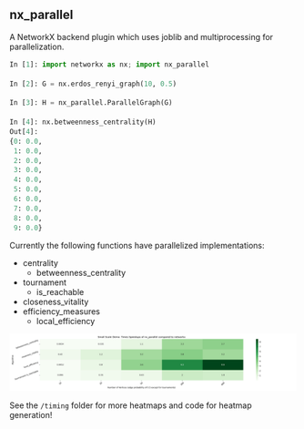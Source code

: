 ## nx_parallel

A NetworkX backend plugin which uses joblib and multiprocessing for parallelization.

```python
In [1]: import networkx as nx; import nx_parallel

In [2]: G = nx.erdos_renyi_graph(10, 0.5)

In [3]: H = nx_parallel.ParallelGraph(G)

In [4]: nx.betweenness_centrality(H)
Out[4]:
{0: 0.0,
 1: 0.0,
 2: 0.0,
 3: 0.0,
 4: 0.0,
 5: 0.0,
 6: 0.0,
 7: 0.0,
 8: 0.0,
 9: 0.0}

```

Currently the following functions have parallelized implementations:

- centrality
  - betweenness_centrality
- tournament
  - is_reachable
- closeness_vitality
- efficiency_measures
  - local_efficiency

![alt text](timing/heatmap_all_functions.png)

See the `/timing` folder for more heatmaps and code for heatmap generation!
